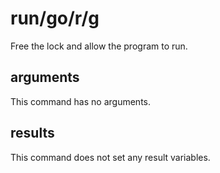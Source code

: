 # run/go/r/g

Free the lock and allow the program to run.

## arguments

This command has no arguments.

## results

This command does not set any result variables.
